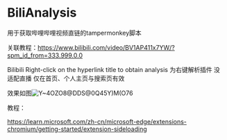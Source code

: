 # BiliAnalysis
用于获取哔哩哔哩视频直链的tampermonkey脚本


关联教程：https://www.bilibili.com/video/BV1AP411x7YW/?spm_id_from=333.999.0.0


Bilibili Right-click on the hyperlink title to obtain analysis
为右键解析插件 没适配直播 仅在首页、个人主页与搜索页有效

效果如图![Y~4OZO8@DDS@0Q45Y)M(O76](https://github.com/529565622/BiliAnalysis/assets/70092715/6b3b9d75-d18f-4151-8e07-0a1c4e670867)

教程：


https://learn.microsoft.com/zh-cn/microsoft-edge/extensions-chromium/getting-started/extension-sideloading

